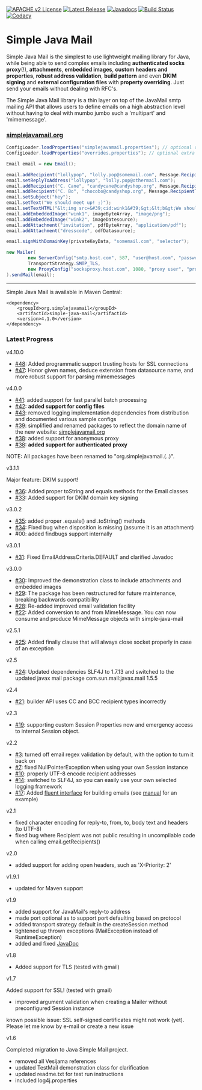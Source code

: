 [![APACHE v2 License](https://img.shields.io/badge/license-apachev2-blue.svg?style=flat)](LICENSE) [![Latest Release](https://img.shields.io/maven-central/v/org.simplejavamail/simple-java-mail.svg?style=flat)](http://search.maven.org/#search%7Cgav%7C1%7Cg%3A%22org.simplejavamail%22%20AND%20a%3A%22simple-java-mail%22) [![Javadocs](http://www.javadoc.io/badge/org.simplejavamail/simple-java-mail.svg?color=brightgreen)](http://www.javadoc.io/doc/org.simplejavamail/simple-java-mail) [![Build Status](https://img.shields.io/travis/bbottema/simple-java-mail.svg?style=flat)](https://travis-ci.org/bbottema/simple-java-mail) [![Codacy](https://img.shields.io/codacy/9f142ca8c8c640c984835a8ae02d29f3.svg?style=flat)](https://www.codacy.com/app/b-bottema/simple-java-mail)

# Simple Java Mail #

Simple Java Mail is the simplest to use lightweight mailing library for Java, while being able to send complex emails including **authenticated socks proxy**(!), **attachments**, **embedded images**, **custom headers and properties**, **robust address validation**, **build pattern** and even **DKIM signing** and **external configuration files** with **property overriding**. Just send your emails without dealing with RFC's.

The Simple Java Mail library is a thin layer on top of the JavaMail smtp mailing API that allows users to define emails on a high abstraction level without having to deal with mumbo jumbo such a 'multipart' and 'mimemessage'.

### [simplejavamail.org](http://www.simplejavamail.org) ###

```java
ConfigLoader.loadProperties("simplejavamail.properties"); // optional default
ConfigLoader.loadProperties("overrides.properties"); // optional extra

Email email = new Email();

email.addRecipient("lollypop", "lolly.pop@somemail.com", Message.RecipientType.TO);
email.setReplyToAddress("lollypop", "lolly.pop@othermail.com");
email.addRecipient("C. Cane", "candycane@candyshop.org", Message.RecipientType.TO);
email.addRecipient("C. Bo", "chocobo@candyshop.org", Message.RecipientType.CC);
email.setSubject("hey");
email.setText("We should meet up! ;)");
email.setTextHTML("&lt;img src=&#39;cid:wink1&#39;&gt;&lt;b&gt;We should meet up!&lt;/b&gt;&lt;img src=&#39;cid:wink2&#39;&gt;");
email.addEmbeddedImage("wink1", imageByteArray, "image/png");
email.addEmbeddedImage("wink2", imageDatesource);
email.addAttachment("invitation", pdfByteArray, "application/pdf");
email.addAttachment("dresscode", odfDatasource);

email.signWithDomainKey(privateKeyData, "somemail.com", "selector");

new Mailer(
		new ServerConfig("smtp.host.com", 587, "user@host.com", "password"),
		TransportStrategy.SMTP_TLS,
		new ProxyConfig("socksproxy.host.com", 1080, "proxy user", "proxy password")
).sendMail(email);
```

---


Simple Java Mail is available in Maven Central:

```
<dependency>
    <groupId>org.simplejavamail</groupId>
    <artifactId>simple-java-mail</artifactId>
    <version>4.1.0</version>
</dependency>
```

### Latest Progress ###

v4.10.0

- [#48](https://github.com/bbottema/simple-java-mail/issues/48): Added programmatic support trusting hosts for SSL connections
- [#47](https://github.com/bbottema/simple-java-mail/issues/47): Honor given names, deduce extension from datasource name, and more robust support for parsing mimemessages


v4.0.0

- [#41](https://github.com/bbottema/simple-java-mail/issues/41): added support for fast parallel batch processing
- [#42](https://github.com/bbottema/simple-java-mail/issues/42): **added support for config files**
- [#43](https://github.com/bbottema/simple-java-mail/issues/43): removed logging implementation dependencies from distribution and documented various sample configs
- [#39](https://github.com/bbottema/simple-java-mail/issues/39): simplified and renamed packages to reflect the domain name of the new website: [simplejavamail.org](http://www.simplejavamail.org)
- [#38](https://github.com/bbottema/simple-java-mail/issues/38): added support for anonymous proxy
- [#38](https://github.com/bbottema/simple-java-mail/issues/38): **added support for authenticated proxy** 

NOTE: All packages have been renamed to "org.simplejavamail.(..)".


v3.1.1

Major feature: DKIM support!

- [#36](https://github.com/bbottema/simple-java-mail/issues/36): Added proper toString and equals methods for the Email classes
- [#33](https://github.com/bbottema/simple-java-mail/issues/33): Added support for DKIM domain key signing


v3.0.2

- [#35](https://github.com/bbottema/simple-java-mail/issues/35): added proper .equals() and .toString() methods
- [#34](https://github.com/bbottema/simple-java-mail/issues/34): Fixed bug when disposition is missing (assume it is an attachment)
- #00: added findbugs support internally


v3.0.1

  * [#31](https://github.com/bbottema/simple-java-mail/issues/31): Fixed EmailAddressCriteria.DEFAULT and clarified Javadoc


v3.0.0

  * [#30](https://github.com/bbottema/simple-java-mail/issues/30): Improved the demonstration class to include attachments and embedded images
  * [#29](https://github.com/bbottema/simple-java-mail/issues/29): The package has been restructured for future maintenance, breaking backwards compatibility
  * [#28](https://github.com/bbottema/simple-java-mail/issues/28): Re-added improved email validation facility
  * [#22](https://github.com/bbottema/simple-java-mail/issues/22): Added conversion to and from MimeMessage. You can now consume and produce MimeMessage objects with simple-java-mail

  
v2.5.1

  * [#25](https://github.com/bbottema/simple-java-mail/issues/25): Added finally clause that will always close socket properly in case of an exception

  
v2.5

  * [#24](https://github.com/bbottema/simple-java-mail/issues/24): Updated dependencies SLF4J to 1.7.13 and switched to the updated javax mail package com.sun.mail:javax.mail 1.5.5

  
v2.4

  * [#21](https://github.com/bbottema/simple-java-mail/issues/21): builder API uses CC and BCC recipient types incorrectly


v2.3

  * [#19](https://github.com/bbottema/simple-java-mail/issues/19): supporting custom Session Properties now and emergency access to internal Session object.


v2.2

  * [#3](https://github.com/bbottema/simple-java-mail/issues/3): turned off email regex validation by default, with the option to turn it back on
  * [#7](https://github.com/bbottema/simple-java-mail/issues/7): fixed NullPointerException when using your own Session instance
  * [#10](https://github.com/bbottema/simple-java-mail/issues/10): properly UTF-8 encode recipient addresses
  * [#14](https://github.com/bbottema/simple-java-mail/issues/14): switched to SLF4J, so you can easily use your own selected logging framework
  * [#17](https://github.com/bbottema/simple-java-mail/issues/17): Added [fluent interface](http://en.wikipedia.org/wiki/Builder_pattern) for building emails (see [manual](https://github.com/bbottema/simple-java-mail/wiki/Manual) for an example)


v2.1

  * fixed character encoding for reply-to, from, to, body text and headers (to UTF-8)
  * fixed bug where Recipient was not public resulting in uncompilable code when calling email.getRecipients()


v2.0

  * added support for adding open headers, such as 'X-Priority: 2'


v1.9.1

  * updated for Maven support


v1.9

  * added support for JavaMail's reply-to address
  * made port optional as to support port defaulting based on protocol
  * added transport strategy default in the createSession method
  * tightened up thrown exceptions (MailException instead of RuntimeException)
  * added and fixed [JavaDoc](http://simple-java-mail.googlecode.com/svn/trunk/javadoc/users/index.html)


v1.8

  * Added support for TLS (tested with gmail)


v1.7

Added support for SSL! (tested with gmail)

  * improved argument validation when creating a Mailer without preconfigured Session instance

known possible issue: SSL self-signed certificates might not work (yet). Please let me know by e-mail or create a new issue


v1.6

Completed migration to Java Simple Mail project.

  * removed all Vesijama references
  * updated TestMail demonstration class for clarification
  * updated readme.txt for test run instructions
  * included log4j.properties
